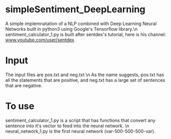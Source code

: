 # simpleSentiment_DeepLearning
A simple implemnatation of a NLP combined with Deep Learning Neural Networks built in python3 using Google's Tensorflow library.\n
sentiment_calculator_1.py is built after sentdex's tutorial, here is his channel: www.youtube.com/user/sentdex 

# Input
The input files are pos.txt and neg.txt \n
As the name suggests, pos.txt has all the statements that are positive, and neg.txt has a large set of sentences that are negative.

# To use
sentiment_calculator_1.py is a script that has functions that convert any sentence into it's vector to feed into the neural network. \n
neural_network_1.py is the first neural network (var-500-500-500-var).
